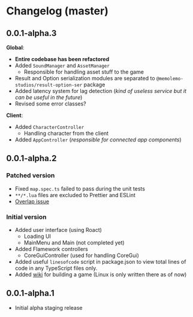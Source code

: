 # Changelog (master)

## 0.0.1-alpha.3

**Global**:
- **Entire codebase has been refactored**
- Added `SoundManager` and `AssetManager`
	- Responsible for handling asset stuff to the game
- Result and Option serialization modules are separated to `@memolemo-studios/result-option-ser` package
- Added latency system for lag detection (*kind of useless service but it can be useful in the future*)
- Revised some error classes?

**Client**:
- Added `CharacterController`
	- Handling character from the client
- Added `AppController` (*responsible for connected app components*)

## 0.0.1-alpha.2

### Patched version
- Fixed `map.spec.ts` failed to pass during the unit tests
- `**/*.lua` files are excluded to Prettier and ESLint
- [Overlap issue](https://github.com/memolemo-studios/SoftwareTycoon/commit/78a90d0cb9f5009ce1f8a5391442a5b3e08d515d)

### Initial version
- Added user interface (using Roact)
    - Loading UI
    - MainMenu and Main (not completed yet)
- Added Flamework controllers
    - CoreGuiController (used for handling CoreGui)
- Added useful `linesofcode` script in package.json to view total lines of code in any TypeScript files only.
- Added [wiki](https://github.com/memolemo-studios/SoftwareTycoon/wiki) for building a game (Linux is only written there as of now)

## 0.0.1-alpha.1
- Initial alpha staging release
